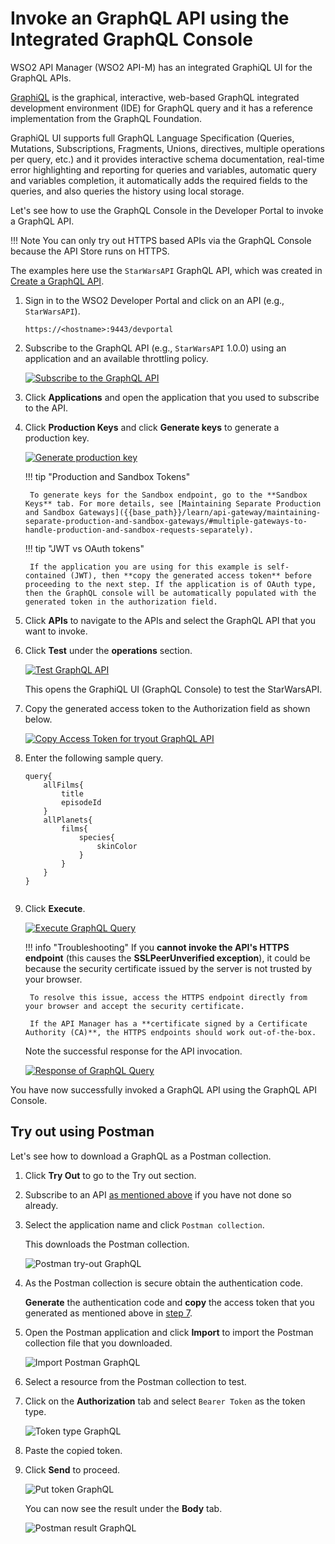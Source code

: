 # Invoke an GraphQL API using the Integrated GraphQL Console

WSO2 API Manager (WSO2 API-M) has an integrated GraphiQL UI for the GraphQL APIs.

[GraphiQL](https://github.com/graphql/graphiql) is the graphical, interactive, web-based GraphQL integrated development environment (IDE) for GraphQL query and it has a reference implementation from the GraphQL Foundation. 

GraphiQL UI supports full GraphQL Language Specification (Queries, Mutations, Subscriptions, Fragments, Unions, directives, multiple operations per query, etc.) and it provides interactive schema documentation, real-time error highlighting and reporting for queries and variables, automatic query and variables completion, it automatically adds the required fields to the queries, and also queries the history using local storage. 

Let's see how to use the GraphQL Console in the Developer Portal to invoke a GraphQL API.

!!! Note
    You can only try out HTTPS based APIs via the GraphQL Console because the API Store runs on HTTPS.

The examples here use the `StarWarsAPI` GraphQL API, which was created in [Create a GraphQL API]({{base_path}}/learn/design-api/create-api/create-a-graphql-api/).

1. Sign in to the WSO2 Developer Portal and click on an API (e.g., `StarWarsAPI`).

     `https://<hostname>:9443/devportal`

     <a name="step2"></a>

2. Subscribe to the GraphQL API (e.g., `StarWarsAPI` 1.0.0) using an application and an available throttling policy.

     [![Subscribe to the GraphQL API]({{base_path}}/assets/img/learn/subscribe-to-graphql-api.png)]({{base_path}}/assets/img/learn/subscribe-to-graphql-api.png)

3. Click **Applications** and open the application that you used to subscribe to the API. 


4. Click **Production Keys** and click **Generate keys** to generate a production key.

     [![Generate production key]({{base_path}}/assets/img/learn/graphql-generate-keys-production.png)]({{base_path}}/assets/img/learn/graphql-generate-keys-production.png)

    !!! tip "Production and Sandbox Tokens"

        To generate keys for the Sandbox endpoint, go to the **Sandbox Keys** tab. For more details, see [Maintaining Separate Production and Sandbox Gateways]({{base_path}}/learn/api-gateway/maintaining-separate-production-and-sandbox-gateways/#multiple-gateways-to-handle-production-and-sandbox-requests-separately).

    !!! tip "JWT vs OAuth tokens"

        If the application you are using for this example is self-contained (JWT), then **copy the generated access token** before proceeding to the next step. If the application is of OAuth type, then the GraphQL console will be automatically populated with the generated token in the authorization field. 


5. Click **APIs** to navigate to the APIs and select the GraphQL API that you want to invoke. 

6. Click **Test** under the **operations** section.

    [![Test GraphQL API]({{base_path}}/assets/img/learn/graphql-console-test-button.png)]({{base_path}}/assets/img/learn/graphql-console-test-button.png)

    This opens the GraphiQL UI (GraphQL Console) to test the StarWarsAPI. 

    <a name="generatetoken"></a>

7. Copy the generated access token to the Authorization field as shown below.

    [![Copy Access Token for tryout GraphQL API]({{base_path}}/assets/img/learn/graphql-api-copy-access-token.png)]({{base_path}}/assets/img/learn/graphql-api-copy-access-token.png)


8. Enter the following sample query.

    ```
    query{
        allFilms{
            title
            episodeId
        }
        allPlanets{
            films{
                species{
                    skinColor
                }
            }
        }
    }
          
    ```
 
9. Click **Execute**.

     [![Execute GraphQL Query]({{base_path}}/assets/img/learn/graphql-console-execute.png)]({{base_path}}/assets/img/learn/graphql-console-execute.png)


    !!! info "Troubleshooting"
        If you **cannot invoke the API's HTTPS endpoint** (this causes the **SSLPeerUnverified exception**), it could be because the security certificate issued by the server is not trusted by your browser. 
        
        To resolve this issue, access the HTTPS endpoint directly from your browser and accept the security certificate.
        
        If the API Manager has a **certificate signed by a Certificate Authority (CA)**, the HTTPS endpoints should work out-of-the-box.


    Note the successful response for the API invocation. 

    [![Response of GraphQL Query]({{base_path}}/assets/img/learn/graphql-response.png)]({{base_path}}/assets/img/learn/graphql-response.png)

You have now successfully invoked a GraphQL API using the GraphQL API Console.

## Try out using Postman

Let's see how to download a GraphQL as a Postman collection.

1. Click **Try Out** to go to the Try out section. 

2. Subscribe to an API <a href="#step2">as mentioned above</a> if you have not done so already.

3. Select the application name and click `Postman collection`.
     
     This downloads the Postman collection.

    ![[Postman try-out GraphQL]({{base_path}}/assets/img/learn/postman_try_out_graphql.png)]({{base_path}}/assets/img/learn/postman_try_out_graphql.png)
    
2.  As the Postman collection is secure obtain the authentication code. 

     **Generate** the authentication code and **copy** the access token that you generated as mentioned above in <a href="#generatetoken">step 7</a>.

3. Open the Postman application and click **Import** to import the Postman collection file that you downloaded.

    ![[Import Postman GraphQL]({{base_path}}/assets/img/learn/postman_import_graphql.png)]({{base_path}}/assets/img/learn/postman_import_graphql.png)

4. Select a resource from the Postman collection to test.

5. Click on the **Authorization** tab and select `Bearer Token` as the token type.

    ![[Token type GraphQL]({{base_path}}/assets/img/learn/postman_token_type_graphql.png)]({{base_path}}/assets/img/learn/postman_token_type_graphql.png)

6. Paste the copied token.

7. Click **Send** to proceed.

    ![[Put token GraphQL]({{base_path}}/assets/img/learn/postman_put_token_graphql.png)]({{base_path}}/assets/img/learn/postman_put_token_graphql.png)
    
    You can now see the result under the **Body** tab.

    ![[Postman result GraphQL]({{base_path}}/assets/img/learn/postman_result_graphql.png)]({{base_path}}/assets/img/learn/postman_result_graphql.png)
